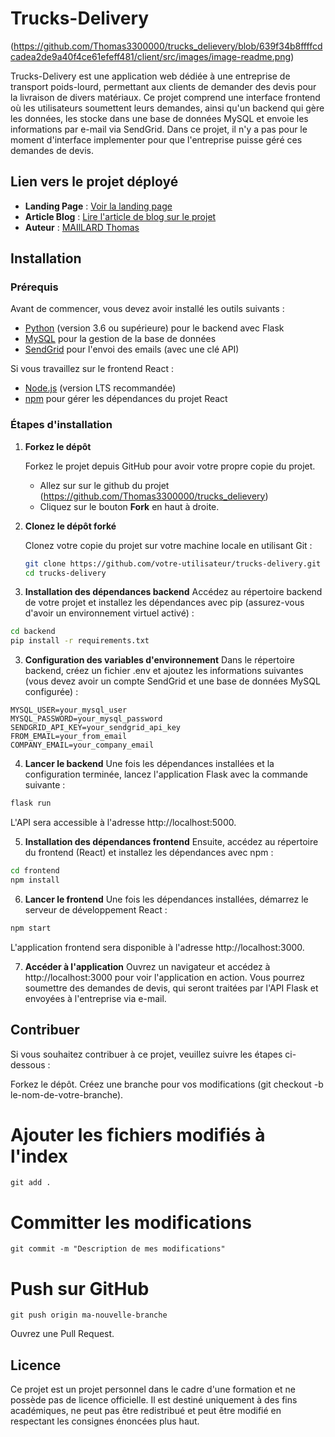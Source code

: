 # Trucks-Delivery

(https://github.com/Thomas3300000/trucks_delievery/blob/639f34b8ffffcdcadea2de9a40f4ce61efeff481/client/src/images/image-readme.png)


Trucks-Delivery est une application web dédiée à une entreprise de transport poids-lourd, permettant aux clients de demander des devis pour la livraison de divers matériaux. Ce projet comprend une interface frontend où les utilisateurs soumettent leurs demandes, ainsi qu'un backend qui gère les données, les stocke dans une base de données MySQL et envoie les informations par e-mail via SendGrid.
Dans ce projet, il n'y a pas pour le moment d'interface implementer pour que l'entreprise puisse géré ces demandes de devis.

## Lien vers le projet déployé

- **Landing Page** : [Voir la landing page](https://trucksdelievery.netlify.app/)
- **Article Blog** : [Lire l'article de blog sur le projet](https://medium.com/@8844/projet-trucks-delivery-69d19a1c11da)
- **Auteur** : [MAIlLARD Thomas](https://www.linkedin.com/in/maillard-thomas/)

## Installation

### Prérequis
Avant de commencer, vous devez avoir installé les outils suivants :

- [Python](https://www.python.org/) (version 3.6 ou supérieure) pour le backend avec Flask
- [MySQL](https://www.mysql.com/) pour la gestion de la base de données
- [SendGrid](https://sendgrid.com/) pour l'envoi des emails (avec une clé API)

Si vous travaillez sur le frontend React :

- [Node.js](https://nodejs.org/) (version LTS recommandée)
- [npm](https://www.npmjs.com/) pour gérer les dépendances du projet React


### Étapes d'installation

1. **Forkez le dépôt**
   
   Forkez le projet depuis GitHub pour avoir votre propre copie du projet.

   - Allez sur sur le github du projet (https://github.com/Thomas3300000/trucks_delievery)
   - Cliquez sur le bouton **Fork** en haut à droite.

2. **Clonez le dépôt forké**

   Clonez votre copie du projet sur votre machine locale en utilisant Git :

   ```bash
   git clone https://github.com/votre-utilisateur/trucks-delivery.git
   cd trucks-delivery

2. **Installation des dépendances backend**
Accédez au répertoire backend de votre projet et installez les dépendances avec pip (assurez-vous d'avoir un environnement virtuel activé) :

```bash
cd backend
pip install -r requirements.txt
```
3. **Configuration des variables d'environnement**
Dans le répertoire backend, créez un fichier .env et ajoutez les informations suivantes (vous devez avoir un compte SendGrid et une base de données MySQL configurée) :

```env
MYSQL_USER=your_mysql_user
MYSQL_PASSWORD=your_mysql_password
SENDGRID_API_KEY=your_sendgrid_api_key
FROM_EMAIL=your_from_email
COMPANY_EMAIL=your_company_email
```
4. **Lancer le backend**
Une fois les dépendances installées et la configuration terminée, lancez l'application Flask avec la commande suivante :

```bash
flask run
```
L'API sera accessible à l'adresse http://localhost:5000.

5. **Installation des dépendances frontend**
Ensuite, accédez au répertoire du frontend (React) et installez les dépendances avec npm :

```bash
cd frontend
npm install
```

6. **Lancer le frontend**
Une fois les dépendances installées, démarrez le serveur de développement React :

```bash
npm start
```
L'application frontend sera disponible à l'adresse http://localhost:3000.

7. **Accéder à l'application**
Ouvrez un navigateur et accédez à http://localhost:3000 pour voir l'application en action. Vous pourrez soumettre des demandes de devis, qui seront traitées par l'API Flask et envoyées à l'entreprise via e-mail.

## Contribuer ##
Si vous souhaitez contribuer à ce projet, veuillez suivre les étapes ci-dessous :

Forkez le dépôt.
Créez une branche pour vos modifications (git checkout -b le-nom-de-votre-branche).
# Ajouter les fichiers modifiés à l'index
```
git add .
```

# Committer les modifications
```
git commit -m "Description de mes modifications"
```

# Push sur GitHub
```
git push origin ma-nouvelle-branche
```

Ouvrez une Pull Request.

## Licence ##

Ce projet est un projet personnel dans le cadre d'une formation et ne possède pas de licence officielle. Il est destiné uniquement à des fins académiques, ne peut pas être redistribué et peut être modifié en respectant les consignes énoncées plus haut.
